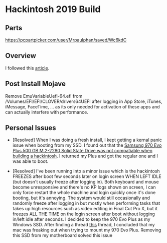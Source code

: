 # Hackintosh 2019 Build

## Parts
https://pcpartpicker.com/user/Mrpaulphan/saved/Wc6kdC


## Overview
I followed this [article](https://hackintosher.com/builds/gigabyte-z390-aorus-ultra-i7-9700k-vega-64-hackintosh-build-guide/).


## Post Install Mojave
Remove EmuVariableUefi-64.efi from /Volumes/EFI/EFI/CLOVER/drivers64UEFI after logging in App Store, iTunes, iMessage, FaceTime, … as its only needed for activation of these apps and can actually interfere with performance.


## Personal Issues
- [Resolved] When I was doing a fresh install, I kept getting a kernal panic issue when booting from my SSD. I found out that the [Samsung 970 Evo Plus 500 GB M.2-2280 Solid State Drive was not compatiable when building a hackintosh](https://www.reddit.com/r/hackintosh/comments/aprsbp/970_evo_plus_hackintosh/). I returned my Plus and got the regular one and I was able to boot. 

- [Resolved] I've been running into a minor issue which is the hackintosh FREEZES after boot few seconds later on login screen WHEN LEFT IDLE (but doesn't usually freeze after logging in). Both keyboard and mouse become unresponsive and there's no KP logs shown on screen, I can only force restart the whole machine and login quickly once it's done booting, but it's annoying. The system would still occasionally and randomly freeze after logging in but mostly when performing tasks that takes up high resources such as video editing in Final Cut Pro X, but it freezes ALL THE TIME on the login screen after boot without logging in/left idle after seconds. I decided to keep the 970 Evo Plus as my Windows SSD. After finding a thread [this](86.com/threads/mojave-10-14-4-random-freezes-mostly-after-boot-without-logging-in-left-idle-on-login-screen.275012/#post-1940530) thread, I concluded that my mac was freaking out when trying to mount my 970 Evo Plus. Removing this SSD from my motherboard solved this issue

